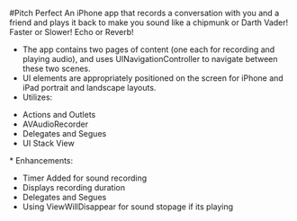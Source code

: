 #Pitch Perfect
An iPhone app that records a conversation with you and a friend and plays it back to make you sound like a chipmunk or Darth Vader! Faster or Slower! Echo or Reverb!
* The app contains two pages of content (one each for recording and playing audio), and uses UINavigationController to navigate between these two scenes.
* UI elements are appropriately positioned on the screen for iPhone and iPad portrait and landscape layouts.
* Utilizes:
<ul>
<li> Actions and Outlets </li>
<li> AVAudioRecorder </li>
<li> Delegates and Segues </li>
<li> UI Stack View </li>
</ul>
* Enhancements:
<ul>
<li> Timer Added for sound recording </li>
<li> Displays recording duration </li>
<li> Delegates and Segues </li>
<li> Using ViewWillDisappear for sound stopage if its playing </li>
</ul>
